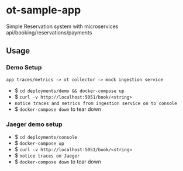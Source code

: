 # ot-sample-app

Simple Reservation system with microservices api/booking/reservations/payments


## Usage

### Demo Setup

`app traces/metrics -> ot collector -> mock ingestion service`

- $ `cd deployments/demo && docker-compose up`
- $  `curl -v http://localhost:5051/book/<string>`
- `notice traces and metrics from ingestion service on to console`
- $ `docker-compose down` to tear down

### Jaeger demo setup

- $ `cd deployments/console`
- $ `docker-compose up`
- $ `curl -v http://localhost:5051/book/<string>`
- $ `notice traces on Jaeger`
- $ `docker-compose down` to tear down
